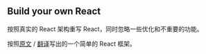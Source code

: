 ## Build your own React
按照真实的 React 架构重写 React，同时忽略一些优化和不重要的功能。

按照[原文](https://pomb.us/build-your-own-react/) / [翻译](https://qcsite.gatsbyjs.io/build-your-own-react/)写出的一个简单的 React 框架。
